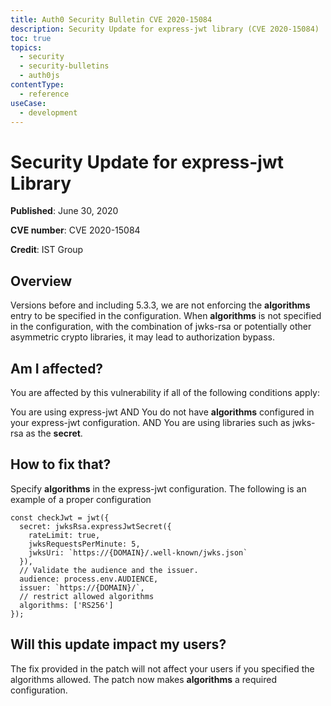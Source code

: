 ```yaml
---
title: Auth0 Security Bulletin CVE 2020-15084
description: Security Update for express-jwt library (CVE 2020-15084)
toc: true
topics:
  - security
  - security-bulletins
  - auth0js
contentType:
  - reference
useCase:
  - development
---
```

# Security Update for express-jwt Library

**Published**: June 30, 2020

**CVE number**: CVE 2020-15084

**Credit**: IST Group

## Overview
Versions before and including 5.3.3, we are not enforcing the **algorithms** entry to be specified in the configuration.
When **algorithms** is not specified in the configuration, with the combination of jwks-rsa or potentially other asymmetric crypto libraries, it may lead to authorization bypass. 

## Am I affected?
You are affected by this vulnerability if all of the following conditions apply:

You are using express-jwt
AND 
You do not have **algorithms**  configured in your express-jwt configuration.
AND
You are using libraries such as jwks-rsa as the **secret**. 

## How to fix that?
Specify **algorithms** in the express-jwt configuration. The following is an example of a proper configuration

``` 
const checkJwt = jwt({
  secret: jwksRsa.expressJwtSecret({
    rateLimit: true,
    jwksRequestsPerMinute: 5,
    jwksUri: `https://{DOMAIN}/.well-known/jwks.json`
  }),
  // Validate the audience and the issuer.
  audience: process.env.AUDIENCE,
  issuer: `https://{DOMAIN}/`,
  // restrict allowed algorithms
  algorithms: ['RS256']
}); 
```

## Will this update impact my users?
The fix provided in the patch will not affect your users if you specified the algorithms allowed. The patch now makes **algorithms** a required configuration. 
